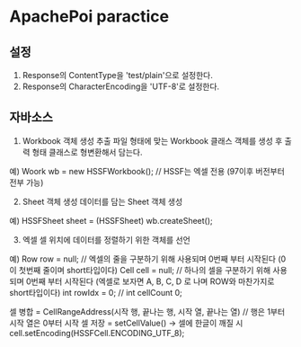 # ApachePoi paractice

## 설정
1. Response의 ContentType을 'test/plain'으로 설정한다.
2. Response의 CharacterEncoding을 'UTF-8'로 설정한다.

## 자바소스
1. Workbook 객체 생성
추출 파일 형태에 맞는 Workbook 클래스 객체를 생성 후  출력 형태 클래스로 형변환해서 담는다.

예) Woork wb = new HSSFWorkbook(); // HSSF는 엑셀 전용 (97이후 버전부터 전부 가능)

2. Sheet 객체 생성
데이터를 담는 Sheet 객체 생성

예) HSSFSheet sheet = (HSSFSheet) wb.createSheet();

3. 엑셀 셀 위치에 데이터를 정렬하기 위한 객체를 선언

예) Row row = null;   // 엑셀의 줄을 구분하기 위해 사용되며 0번째 부터 시작된다 (0이 첫번째 줄이며 short타입이다)
    Cell cell = null; // 하나의 셀을 구분하기 위해 사용되며 0번째 부터 시작된다 (엑셀로 보자면 A, B, C, D 로 나며 ROW와 마찬가지로 short타입이다)
    int rowIdx = 0;   // 
    int cellCount 0;
    


셀 병합 = CellRangeAddress(시작 행, 끝나는 행, 시작 열, 끝나는 열)
// 행은 1부터 시작 열은 0부터 시작
셀 저장 = setCellValue()
-> 셀에 한글이 깨질 시 cell.setEncoding(HSSFCell.ENCODING_UTF_8);


